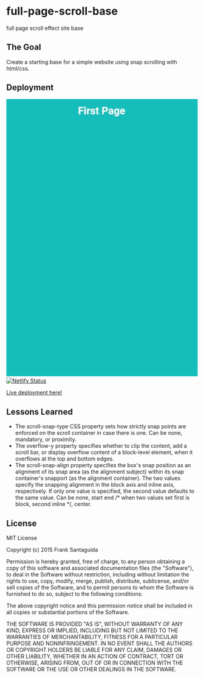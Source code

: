 # full-page-scroll-base
full page scroll effect site base

## The Goal
Create a starting base for a simple website using snap scrolling with html/css.

## Deployment
![full-page-scroll-base.gif](full-page-scroll-base.gif) <br>
[![Netlify Status](https://api.netlify.com/api/v1/badges/7cbbcbba-57ff-4e07-92b5-5bd33e9189f5/deploy-status)](https://app.netlify.com/sites/full-page-scroll-base/deploys)

[Live deployment here!](https://full-page-scroll-base.netlify.app/)
## Lessons Learned
* The scroll-snap-type CSS property sets how strictly snap points are enforced on the scroll container in case there is one. Can be none, mandatory, or proximity.
* The overflow-y property specifies whether to clip the content, add a scroll bar, or display overflow content of a block-level element, when it overflows at the top and bottom edges.
* The scroll-snap-align property specifies the box's snap position as an alignment of its snap area (as the alignment subject) within its snap container's snapport (as the alignment container). The two values specify the snapping alignment in the block axis and inline axis, respectively. If only one value is specified, the second value defaults to the same value.
Can be none, start end /* when two values set first is block, second inline */, center.


## License

MIT License

Copyright (c) 2015 Frank Santaguida

Permission is hereby granted, free of charge, to any person obtaining a copy
of this software and associated documentation files (the "Software"), to deal
in the Software without restriction, including without limitation the rights
to use, copy, modify, merge, publish, distribute, sublicense, and/or sell
copies of the Software, and to permit persons to whom the Software is
furnished to do so, subject to the following conditions:

The above copyright notice and this permission notice shall be included in all
copies or substantial portions of the Software.

THE SOFTWARE IS PROVIDED "AS IS", WITHOUT WARRANTY OF ANY KIND, EXPRESS OR
IMPLIED, INCLUDING BUT NOT LIMITED TO THE WARRANTIES OF MERCHANTABILITY,
FITNESS FOR A PARTICULAR PURPOSE AND NONINFRINGEMENT. IN NO EVENT SHALL THE
AUTHORS OR COPYRIGHT HOLDERS BE LIABLE FOR ANY CLAIM, DAMAGES OR OTHER
LIABILITY, WHETHER IN AN ACTION OF CONTRACT, TORT OR OTHERWISE, ARISING FROM,
OUT OF OR IN CONNECTION WITH THE SOFTWARE OR THE USE OR OTHER DEALINGS IN THE
SOFTWARE.
